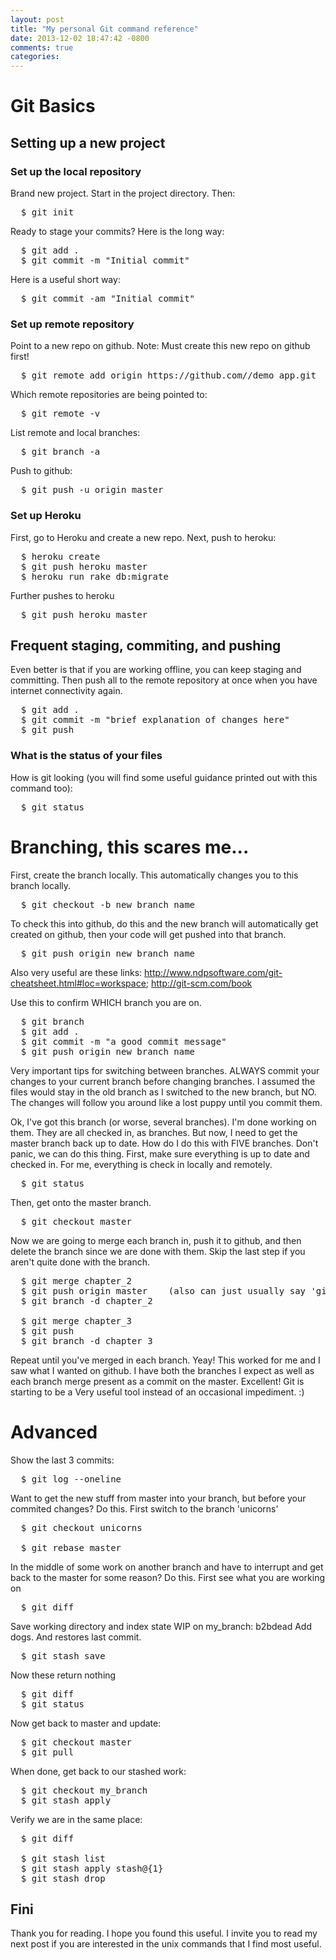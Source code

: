 ```yaml
---
layout: post
title: "My personal Git command reference"
date: 2013-12-02 18:47:42 -0800
comments: true
categories: 
---
```


Git Basics
=======

## Setting up a new project
### Set up the local repository
Brand new project.  Start in the project directory.  Then:  
<pre>
  $ git init
</pre>

Ready to stage your commits?  Here is the long way:
<pre>
  $ git add .
  $ git commit -m "Initial commit"
</pre>
 
Here is a useful short way: 
<pre>
  $ git commit -am "Initial commit"
</pre>

### Set up remote repository 
Point to a new repo on github.  Note: Must create this new repo on github first!
<pre>
  $ git remote add origin https://github.com/<username>/demo_app.git
</pre>
 
Which remote repositories are being pointed to:
<pre>
  $ git remote -v
</pre>
 
List remote and local branches:
<pre>
  $ git branch -a
</pre>
 
Push to github:
<pre>
  $ git push -u origin master
</pre>

### Set up Heroku 
First, go to Heroku and create a new repo.
Next, push to heroku:
<pre>
  $ heroku create
  $ git push heroku master
  $ heroku run rake db:migrate
</pre>
 
Further pushes to heroku
<pre>
  $ git push heroku master
</pre>

## Frequent staging, commiting, and pushing
Even better is that if you are working offline, you can keep staging and committing.  Then push all to the remote repository at once when you have internet connectivity again.
<pre>
  $ git add .
  $ git commit -m "brief explanation of changes here"
  $ git push
</pre>

### What is the status of your files
How is git looking (you will find some useful guidance printed out with this command too):
<pre>
  $ git status
</pre>

 
Branching, this scares me...
=======
 
First, create the branch locally.  This automatically changes you to this branch locally.
<pre>
  $ git checkout -b new_branch_name
</pre>
  
To check this into github, do this and the new branch will automatically get created on github, 
then your code will get pushed into that branch.
<pre>
  $ git push origin new_branch_name
</pre>
  
Also very useful are these links:
http://www.ndpsoftware.com/git-cheatsheet.html#loc=workspace;
http://git-scm.com/book
 
Use this to confirm WHICH branch you are on.
<pre>
  $ git branch
  $ git add .
  $ git commit -m "a good commit message"
  $ git push origin new_branch_name  
</pre>
  
Very important tips for switching between branches.  ALWAYS commit your changes to your current 
branch before changing branches.  I assumed the files would stay in the old branch as I switched 
to the new branch, but NO.  The changes will follow you around like a lost puppy until you commit 
them.
 
Ok, I've got this branch (or worse, several branches).  I'm done working on them.  They are all checked in, as branches.  But now, I need to get the master branch back up to date.  How do I do this with FIVE branches.  Don't panic, we can do this thing.  First, make sure everything is up to date and checked in.  For me, everything is check in locally and remotely.
<pre>
  $ git status
</pre>
  
Then, get onto the master branch.
<pre>
  $ git checkout master
</pre>
  
Now we are going to merge each branch in, push it to github, and then delete the branch since we are done with them.  Skip the last step if you aren't quite done with the branch.
<pre>
  $ git merge chapter_2
  $ git push origin master    (also can just usually say 'git push' here)
  $ git branch -d chapter_2
  
  $ git merge chapter_3
  $ git push 
  $ git branch -d chapter_3
</pre>
Repeat until you've merged in each branch.  Yeay!  This worked for me and I saw what I wanted on github.  I have both the branches I expect as well as each branch merge present as a commit on the master.  Excellent!  Git is starting to be a Very useful tool instead of an occasional impediment.  :)

 
Advanced
=======
 
Show the last 3 commits:
<pre>
  $ git log --oneline
</pre>
  
Want to get the new stuff from master into your branch, but before your commited changes?  Do 
this.  First switch to the branch 'unicorns'
<pre>
  $ git checkout unicorns
  
  $ git rebase master
</pre>
  
In the middle of some work on another branch and have to interrupt and get back to the master 
for some reason?  Do this.  First see what you are working on
<pre>
  $ git diff
</pre>
  
Save working directory and index state WIP on my_branch: b2bdead Add dogs.  And restores last 
commit.
<pre>
  $ git stash save
</pre>
  
Now these return nothing
<pre>
  $ git diff
  $ git status
</pre>
  
Now get back to master and update:
<pre>
  $ git checkout master
  $ git pull
</pre>
  
When done, get back to our stashed work:
<pre>
  $ git checkout my_branch
  $ git stash apply
</pre>
 
Verify we are in the same place:
<pre>
  $ git diff
  
  $ git stash list
  $ git stash apply stash@{1}
  $ git stash drop
</pre>
 
 
## Fini

Thank you for reading.  I hope you found this useful.  I invite you to read my next post if you are interested in the unix commands that I find most useful.